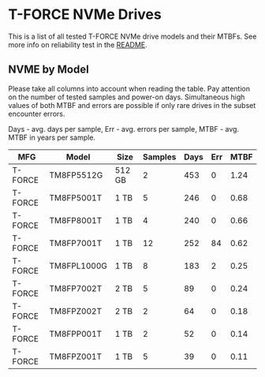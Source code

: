 T-FORCE NVMe Drives
===================

This is a list of all tested T-FORCE NVMe drive models and their MTBFs. See more
info on reliability test in the [README](https://github.com/linuxhw/SMART).

NVME by Model
------------

Please take all columns into account when reading the table. Pay attention on the
number of tested samples and power-on days. Simultaneous high values of both MTBF
and errors are possible if only rare drives in the subset encounter errors.

Days - avg. days per sample,
Err  - avg. errors per sample,
MTBF - avg. MTBF in years per sample.

| MFG       | Model              | Size   | Samples | Days  | Err   | MTBF |
|-----------|--------------------|--------|---------|-------|-------|------|
| T-FORCE   | TM8FP5512G         | 512 GB | 2       | 453   | 0     | 1.24   |
| T-FORCE   | TM8FP5001T         | 1 TB   | 5       | 246   | 0     | 0.68   |
| T-FORCE   | TM8FP8001T         | 1 TB   | 4       | 240   | 0     | 0.66   |
| T-FORCE   | TM8FP7001T         | 1 TB   | 12      | 252   | 84    | 0.62   |
| T-FORCE   | TM8FPL1000G        | 1 TB   | 8       | 183   | 2     | 0.25   |
| T-FORCE   | TM8FP7002T         | 2 TB   | 5       | 89    | 0     | 0.24   |
| T-FORCE   | TM8FPZ002T         | 2 TB   | 2       | 64    | 0     | 0.18   |
| T-FORCE   | TM8FPP001T         | 1 TB   | 2       | 52    | 0     | 0.14   |
| T-FORCE   | TM8FPZ001T         | 1 TB   | 5       | 39    | 0     | 0.11   |
